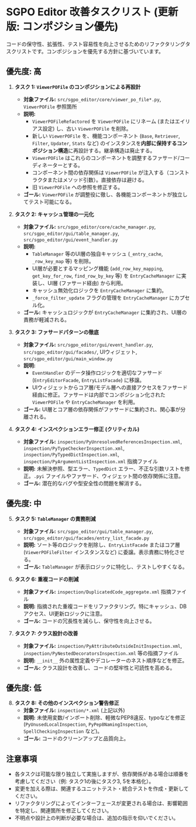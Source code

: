 # SGPO Editor 改善タスクリスト (更新版: コンポジション優先)

コードの保守性、拡張性、テスト容易性を向上させるためのリファクタリングタスクリストです。コンポジションを優先する方針に基づいています。

## 優先度: 高

1.  **タスク 1: `ViewerPOFile` のコンポジションによる再設計**
    *   **対象ファイル:** `src/sgpo_editor/core/viewer_po_file*.py`, `ViewerPOFile` 参照箇所
    *   **説明:**
        *   `ViewerPOFileRefactored` を `ViewerPOFile` にリネーム (またはエイリアス設定) し、古い `ViewerPOFile` を削除。
        *   新しい `ViewerPOFile` を、機能コンポーネント (`Base`, `Retriever`, `Filter`, `Updater`, `Stats` など) のインスタンスを**内部に保持するコンポジション構造**に再設計する。継承構造は廃止する。
        *   `ViewerPOFile` はこれらのコンポーネントを調整するファサード/コーディネーターとする。
        *   コンポーネント間の依存関係は `ViewerPOFile` が注入する（コンストラクタまたはメソッド引数）。直接依存は避ける。
        *   旧 `ViewerPOFile` への参照を修正する。
    *   **ゴール:** `ViewerPOFile` が調整役に徹し、各機能コンポーネントが独立してテスト可能になる。

2.  **タスク 2: キャッシュ管理の一元化**
    *   **対象ファイル:** `src/sgpo_editor/core/cache_manager.py`, `src/sgpo_editor/gui/table_manager.py`, `src/sgpo_editor/gui/event_handler.py`
    *   **説明:**
        *   `TableManager` 等のUI層の独自キャッシュ (`_entry_cache`, `_row_key_map` 等) を削除。
        *   UI層が必要とするマッピング機能 (`add_row_key_mapping`, `get_key_for_row`, `find_row_by_key` 等) を `EntryCacheManager` に実装し、UI層 (ファサード経由) から利用。
        *   キャッシュ無効化ロジックを `EntryCacheManager` に集約。
        *   `_force_filter_update` フラグの管理を `EntryCacheManager` にカプセル化。
    *   **ゴール:** キャッシュロジックが `EntryCacheManager` に集約され、UI層の責務が軽減される。

3.  **タスク 3: ファサードパターンの徹底**
    *   **対象ファイル:** `src/sgpo_editor/gui/event_handler.py`, `src/sgpo_editor/gui/facades/`, UIウィジェット, `src/sgpo_editor/gui/main_window.py`
    *   **説明:**
        *   `EventHandler` のデータ操作ロジックを適切なファサード (`EntryEditorFacade`, `EntryListFacade`) に移譲。
        *   UIウィジェットからコア層/モデル層への直接アクセスをファサード経由に修正。ファサードは内部でコンポジション化された `ViewerPOFile` や `EntryCacheManager` を利用。
    *   **ゴール:** UI層とコア層の依存関係がファサードに集約され、関心事が分離される。

4.  **タスク 4: インスペクションエラー修正 (クリティカル)**
    *   **対象ファイル:** `inspection/PyUnresolvedReferencesInspection.xml`, `inspection/PyTypeCheckerInspection.xml`, `inspection/PyTypedDictInspection.xml`, `inspection/PyArgumentListInspection.xml` 指摘ファイル
    *   **説明:** 未解決参照、型エラー、`TypedDict` エラー、不正な引数リストを修正。`.pyi` ファイルやファサード、ウィジェット間の依存関係に注意。
    *   **ゴール:** 潜在的なバグや型安全性の問題を解消する。

## 優先度: 中

5.  **タスク 5: `TableManager` の責務削減**
    *   **対象ファイル:** `src/sgpo_editor/gui/table_manager.py`, `src/sgpo_editor/gui/facades/entry_list_facade.py`
    *   **説明:** ソート等のロジックを削除し、`EntryListFacade` またはコア層 (`ViewerPOFileFilter` インスタンスなど) に委譲。表示責務に特化させる。
    *   **ゴール:** `TableManager` が表示ロジックに特化し、テストしやすくなる。

6.  **タスク 6: 重複コードの削減**
    *   **対象ファイル:** `inspection/DuplicatedCode_aggregate.xml` 指摘ファイル
    *   **説明:** 指摘された重複コードをリファクタリング。特にキャッシュ、DBアクセス、UI更新ロジックに注意。
    *   **ゴール:** コードの冗長性を減らし、保守性を向上させる。

7.  **タスク 7: クラス設計の改善**
    *   **対象ファイル:** `inspection/PyAttributeOutsideInitInspection.xml`, `inspection/PyNestedDecoratorsInspection.xml` 等の指摘ファイル
    *   **説明:** `__init__` 外の属性定義やデコレーターのネスト順序などを修正。
    *   **ゴール:** クラス設計を改善し、コードの堅牢性と可読性を高める。

## 優先度: 低

8.  **タスク 8: その他のインスペクション警告修正**
    *   **対象ファイル:** `inspection/*.xml` (上記以外)
    *   **説明:** 未使用変数/インポート削除、軽微なPEP8違反、typoなどを修正 (`PyUnusedLocalInspection`, `PyPep8NamingInspection`, `SpellCheckingInspection` など)。
    *   **ゴール:** コードのクリーンアップと品質向上。

## 注意事項

*   各タスクは可能な限り独立して実施しますが、依存関係がある場合は順番を考慮してください（例: タスク1の後にタスク3, 5を本格化）。
*   変更を加える際は、関連するユニットテスト・統合テストを作成・更新してください。
*   リファクタリングによってインターフェースが変更される場合は、影響範囲を特定し、関連箇所を修正してください。
*   不明点や設計上の判断が必要な場合は、追加の指示を仰いでください。
